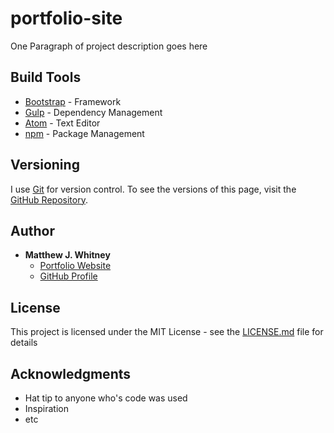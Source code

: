 # portfolio-site

One Paragraph of project description goes here

## Build Tools

* [Bootstrap](http://getbootstrap.com/docs/3.3/) - Framework
* [Gulp](https://github.com/gulpjs/gulp/blob/v3.9.1/docs/API.md) - Dependency Management
* [Atom](https://atom.io/) - Text Editor
* [npm](https://www.npmjs.com/) - Package Management

## Versioning

I use [Git](https://git-scm.com/) for version control. To see the versions of this page, visit the [GitHub Repository](https://github.com/matthewjwhitney/portfolio-site).

## Author

* **Matthew J. Whitney**
  * [Portfolio Website](https://www.matthewjwhitney.com)
  * [GitHub Profile](https://github.com/matthewjwhitney)

## License

This project is licensed under the MIT License - see the [LICENSE.md](LICENSE.md) file for details

## Acknowledgments

* Hat tip to anyone who's code was used
* Inspiration
* etc
